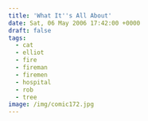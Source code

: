 ```yaml
---
title: 'What It''s All About'
date: Sat, 06 May 2006 17:42:00 +0000
draft: false
tags:
  - cat
  - elliot
  - fire
  - fireman
  - firemen
  - hospital
  - rob
  - tree
image: /img/comic172.jpg
---
```


